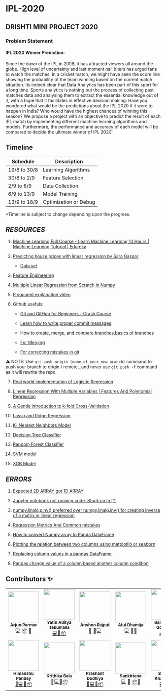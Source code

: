 # IPL-2020 
## DRISHTI MINI PROJECT 2020

### Problem Statement

#### IPL 2020 Winner Prediction:
Since the dawn of the IPL in 2008, it has attracted viewers all around the globe. High level of uncertainty
and last moment nail biters has urged fans to watch the matches. In a cricket match, we might have seen the
score line showing the probability of the team winning based on the current match situation. Its indeed
clear that Data Analytics has been part of this sport for a long time.
Sports analytics is nothing but the process of collecting past matches data and analysing them to extract the
essential knowledge out of it, with a hope that it facilitates in effective decision making.
Have you wondered what would be the predictions about the IPL 2020 if it were to happen in India? Who
would have the highest chances of winning this season? We propose a project with an objective to predict
the result of each IPL match by implementing different machine learning algorithms and models.
Furthermore, the performance and accuracy of each model will be compared to decide the ultimate winner
of IPL 2020!

## Timeline

| Schedule    | Description             |
| ----------- | ------------------------|
| 19/8 to 30/8| Learning Algorithms     |
| 30/8 to 2/9 | Feature Selection       |
| 2/9  to 6/9 | Data Collection         |
| 6/9  to 13/9| Model Training          |
| 13/9 to 18/9| Optimization or Debug   |

*Timeline is subject to change depending upon the progress.






## _RESOURCES_

1) [Machine Learning Full Course - Learn Machine Learning 10 Hours | Machine Learning Tutorial | Edureka](https://youtu.be/GwIo3gDZCVQ)

2) [Predicting house prices with linear regression by Sara Gaspar](https://medium.com/@datalesdatales/predicting-house-prices-with-linear-regression-595422992c48)
	
   * [Data set](https://www.kaggle.com/harlfoxem/housesalesprediction/data)

3) [Feature Engineering](https://www.kaggle.com/learn/feature-engineering)

4) [Multiple Linear Regression from Scratch in Numpy](https://towardsdatascience.com/multiple-linear-regression-from-scratch-in-numpy-36a3e8ac8014)

5) [R squared explanation video](https://youtu.be/2AQKmw14mHM)

6) Github usefuls:

   * [Git and GitHub for Beginners - Crash Course](https://youtu.be/RGOj5yH7evk)

   * [Learn how to write proper commit messages](https://chris.beams.io/posts/git-commit)

   * [How to create, merge, and compare branches,basics of branches](https://www.youtube.com/watch?v=JTE2Fn_sCZs&t=302s)

   * [For Merging](https://www.youtube.com/watch?v=GZILYABgAoo)	

   * [For correcting mistakes in git](https://www.youtube.com/watch?v=FdZecVxzJbk&t=358s)
	
:warning: NOTE: Use `git push origin [name_of_your_new_branch]` command to push your branch to origin / remote...and never use `git push -f` command as it will rewrite the repo 

7) [Real world implementation of Logistic Regression](https://towardsdatascience.com/real-world-implementation-of-logistic-regression-5136cefb8125)

8) [Linear Regression With Multiple Variables | Features And Polynomial Regression](https://youtu.be/Hwj_9wMXDVo)

9) [A Gentle Introduction to k-fold Cross-Validation](https://machinelearningmastery.com/k-fold-cross-validation)

10) [Lasso and Ridge Regression](https://towardsdatascience.com/ridge-and-lasso-regression-a-complete-guide-with-python-scikit-learn-e20e34bcbf0b)

11) [K- Nearest Neighbors Model](https://towardsdatascience.com/knn-using-scikit-learn-c6bed765be75)

12) [Decision Tree Classifier](https://medium.com/pursuitnotes/decision-tree-classification-in-9-steps-with-python-600c85ef56de)

13) [Random Forest Classifier](https://towardsdatascience.com/random-forest-classification-and-its-implementation-d5d840dbead0)

14) [SVM model](https://towardsdatascience.com/support-vector-machine-introduction-to-machine-learning-algorithms-934a444fca47)

15) [XGB Model](https://machinelearningmastery.com/develop-first-xgboost-model-python-scikit-learn)


	
## _ERRORS_
  
1) [Expected 2D ARRAY got 1D ARRAY](https://stackoverflow.com/questions/47965149/expected-2d-array-got-1d-array-instead-reshape-data)

2) [Jupyter notebook not running code. Stuck on In [*]](https://stackoverflow.com/questions/46383177/jupyter-notebook-not-running-code-stuck-on-in?fbclid=IwAR1mNHvgtmlUoVXcl4E5TOVUgHdczyUtVaXFkA8eDBXW6w55g7l2D0tJLD8) 
  
3) [numpy.linalg.pinv() preferred over numpy.linalg.inv() for creating inverse of a matrix in linear regression](https://stackoverflow.com/questions/49357417/why-is-numpy-linalg-pinv-preferred-over-numpy-linalg-inv-for-creating-invers)

4) [Regression Metrics And Common mistakes](https://towardsdatascience.com/regression-an-explanation-of-regression-metrics-and-what-can-go-wrong-a39a9793d914)

5) [How to convert Numpy array to Panda DataFrame](https://stackoverflow.com/questions/53816008/how-to-convert-numpy-array-to-panda-dataframe)

6) [Plotting the relation between two columns using matplotlib or seaborn](https://stackoverflow.com/questions/46046903/plotting-the-relation-between-two-columns-using-matplotlib-or-seaborn)

7) [Replacing column values in a pandas DataFrame](https://stackoverflow.com/questions/23307301/replacing-column-values-in-a-pandas-dataframe)

8) [Pandas change value of a column based another column condition](https://datascience.stackexchange.com/questions/56668/pandas-change-value-of-a-column-based-another-column-condition)


## Contributors ✨


<!-- ALL-CONTRIBUTORS-LIST:START - Do not remove or modify this section -->
<!-- prettier-ignore-start -->
<!-- markdownlint-disable -->
<table>
  <tr>
    <td align="center"><a href="https://github.com/arjunparmar"><img src="https://avatars3.githubusercontent.com/u/46809214?s=64&v=4" width="100px;" alt=""/><br /><sub><b>Arjun Parmar</b></sub></a><br /><a href="" title="Code">💻</a> <a href="">📦</a> <a href="" title="Documentation">📖</a></td>
    <td align="center"><a href="https://github.com/YatinAdityaT"><img src="https://avatars0.githubusercontent.com/u/46792739?s=64&v=4" width="100px;" alt=""/><br /><sub><b>Yatin Aditya Tekumalla</b></sub></a><br /><a href="" title="Code">💻</a><a href="" title="Design">🎨</a><a href="">📦</a></td>
    <td align="center"><a href="https://github.com/rajanshoo25"><img src="https://avatars3.githubusercontent.com/u/57529264?s=64&v=4" width="100px;" alt=""/><br /><sub><b>Anshoo Rajput </b></sub></a><br /><a href="" title="Documentation">📖</a> <a href="" title="Design">🎨</a><a href="" title="Code">💻</a></td>
    <td align="center"><a href="https://github.com/Atul-Dhamija"><img src="https://avatars2.githubusercontent.com/u/52687463?s=64&v=4" width="100px;" alt=""/><br /><sub><b>Atul Dhamija</b></sub></a><br /><a href="" title="Code">💻</a> <a href="" title="Maintenance">🚧</a><a href="" title="Design">🎨</a></td>
    <td align="center"><a href="https://github.com/Banseedhar01"><img src="https://avatars2.githubusercontent.com/u/56584368?s=64&v=4" width="100px;" alt=""/><br /><sub><b>Banseedhar Gondaliya</b></sub></a><br /><a href="" title="Financial">💵</a> <a href="" title="Code">💻</a><a href="" title="Design">🎨</a></td>
    <td align="center"><a href="https://github.com/GrayFlash"><img src="https://avatars1.githubusercontent.com/u/57063469?s=64&v=4" width="100px;" alt=""/><br /><sub><b>Gaurav Kumar</b></sub></a><br /><a href="" title="Code">💻</a> <a href="" title="Bug reports">🐛</a><a href="" title="Design">🎨</a></td>
    <td align="center"><a href="https://github.com/H4R5H1T-007"><img src="https://avatars0.githubusercontent.com/u/57803023?s=64&v=4" width="100px;" alt=""/><br /><sub><b>Harshit</b></sub></a><br /><a href="" title="Code">💻</a><a href="" title="Design">🎨</a><a href="">📦</a></td>
  </tr>
  <tr>
    <td align="center"><a href="http://hp77-creator.github.io"><img src="https://avatars3.githubusercontent.com/u/24816726?s=64&v=4" width="100px;" alt=""/><br /><sub><b>Himanshu Pandey</b></sub></a><br /><a href="" title="Documentation">📖</a><a href="" title="Code">💻</a><a href="" title="Design">🎨</a><a href="">📦</a></td>
    <td align="center"><a href="https://github.com/krithikha2001"><img src="https://avatars0.githubusercontent.com/u/59526292?s=64&v=4" width="100px;" alt=""/><br /><sub><b>Krithika Bala</b></sub></a><br /><a href="" title="Documentation">📖</a><a href="" title="Code">💻</a><a href="" title="Design">🎨</a><a href="">📦</a></td>
    <td align="center"><a href="https://github.com/pra17dod"><img src="https://avatars1.githubusercontent.com/u/58771078?s=64&v=4" width="100px;" alt=""/><br /><sub><b>Prashant Dodhiya</b></sub></a><br /><a href="" title="Documentation">📖</a><a href="" title="Code">💻</a><a href="" title="Design">🎨</a><a href="">📦</a></td>
    <td align="center"><a href="https://github.com/geek-2002"><img src="https://avatars3.githubusercontent.com/u/59257797?s=64&v=4" width="100px;" alt=""/><br /><sub><b>Sankirtana</b></sub></a><br /><a href="" title="Code">💻</a> <a href="" title="Maintenance">🚧</a> <a href="">📦</a><a href="" title="Design">🎨</a></td>
    <td align="center"><a href="https://github.com/SARVESHKHANDELWAL"><img src="https://avatars2.githubusercontent.com/u/62640264?s=64&v=4" width="100px;" alt=""/><br /><sub><b>Sarvesh Khandelwal</b></sub></a><br /><a href="" title="Code">💻</a><a href="" title="Design">🎨</a><a href="">📦</a></td>
    
  </tr>
</table>

<!-- markdownlint-enable -->
<!-- prettier-ignore-end -->
<!-- ALL-CONTRIBUTORS-LIST:END -->




